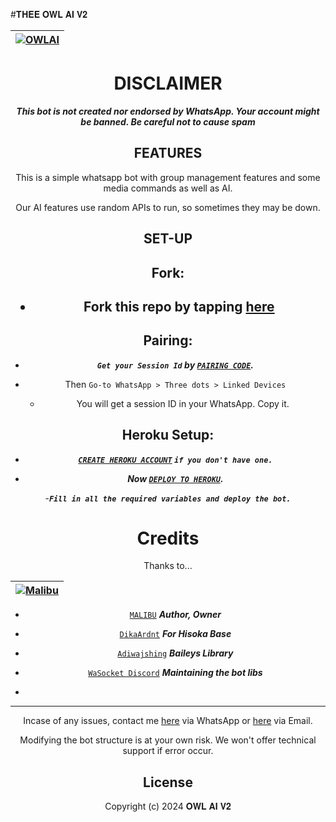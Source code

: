 #𝐓𝐇𝐄𝐄 𝐎𝐖𝐋 𝐀𝐈 𝐕𝟐

<div align="center">

| [![OWLAI](https://github.com/owalai01.png?lenght=50width=50)](https://github.com/owlai01)|
|----|


# DISCLAIMER

***This bot is not created nor endorsed by WhatsApp. Your account might be banned. Be careful not to cause spam***

## FEATURES
This is a simple whatsapp bot with group management features and some media commands as well as AI.

Our AI features use random APIs to run, so sometimes they may be down.

## SET-UP

## Fork:

<h2 align="center">   

- Fork this repo by tapping  [here](https://github.com/owlai01/owlaiv2/fork)


## Pairing:


- ***`Get your Session Id` by  [`PAIRING CODE`](https://dreaded-pair-862e5480d53e.herokuapp.com/pair).***

- Then `Go-to WhatsApp > Three dots > Linked Devices`
   - You will get a session ID in your WhatsApp. Copy it.

## Heroku Setup:

   - ***[`CREATE HEROKU ACCOUNT`](https://signup.heroku.com/) `if you don't have one.`***


- ***Now [`DEPLOY TO HEROKU`](https://dashboard.heroku.com/new?template=https://github.com/owlai01/owlaiv2).***

-***`Fill in all the required variables and deploy the bot.`***


# Credits

Thanks to...

<div align="center">

| [![Malibu](https://github.com/owlai01.png?lenght=50width=50)](https://github.com/owlai01)|
|----|
* [`MALIBU`](https://github.com/owlai01) ***Author, Owner***

* [`DikaArdnt`](https://github.com/DikaArdnt) ***For Hisoka Base***
* [`Adiwajshing`](https://github.com/WhiskeySockets/Baileys) ***Baileys Library***
* [`WaSocket Discord`](https://discord.gg/WeJM5FP9GG) ***Maintaining the bot libs***

* 

---

Incase of any issues, contact me  [here](https://wa.me/+254712703241) via WhatsApp or [here](kiddomalibu@gmail.com) via Email.

Modifying the bot structure is at your own risk. We won't offer technical support if error occur.


## License



Copyright (c) 2024 𝐎𝐖𝐋 𝐀𝐈 𝐕𝟐

